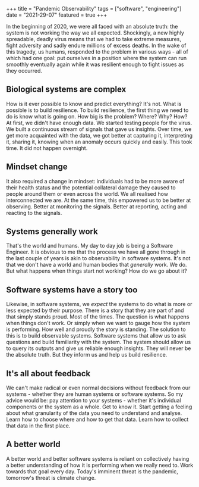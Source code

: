 +++
title = "Pandemic Observability"
tags = ["software", "engineering"]
date = "2021-29-07"
featured = true
+++

In the beginning of 2020, we were all faced with an absolute truth: the system is not working the way we all expected. Shockingly, a new highly spreadable, deadly virus means that we had to take extreme measures, fight adversity and sadly endure millions of excess deaths. In the wake of this tragedy, us humans, responded to the problem in various ways - all of which had one goal: put ourselves in a position where the system can run smoothly eventually again while it was resilient enough to fight issues as they occurred.

## Biological systems are complex

How is it ever possible to know and predict everything? It's not. What is possible is to build resilience. To build resilience, the first thing we need to do is know what is going on. How big is the problem? Where? Why? How? At first, we didn't have enough data. We started testing people for the virus. We built a continuous stream of signals that gave us insights. Over time, we get more acquainted with the data, we got better at capturing it, interpreting it, sharing it, knowing when an anomaly occurs quickly and easily. This took time. It did not happen overnight.

## Mindset change

It also required a change in mindset: individuals had to be more aware of their health status and the potential collateral damage they caused to people around them or even across the world. We all realised how interconnected we are. At the same time, this empowered us to be better at observing. Better at monitoring the signals. Better at reporting, acting and reacting to the signals.

## Systems generally work

That's the world and humans. My day to day job is being a Software Engineer. It is obvious to me that the process we have all gone through in the last couple of years is akin to observability in software systems. It's not that we don't have a world and human bodies that *generally* work. We do. But what happens when things start not working? How do we go about it?

## Software systems have a story too

Likewise, in software systems, we *expect* the systems to do what is more or less expected by their purpose. There is a story that they are part of and that simply stands proud. Most of the times. The question is what happens when things don't work. Or simply when we want to gauge how the system is performing. How well and proudly the story is standing. The solution to this is to build observable systems. Software systems that allow us to ask questions and build familiarity with the system. The system should allow us to query its outputs and give us reliable enough insights. They will never be the absolute truth. But they inform us and help us build resilience.

## It's all about feedback

We can't make radical or even normal decisions without feedback from our systems - whether they are human systems or software systems. So my advice would be: pay attention to your systems - whether it's individual components or the system as a whole. Get to know it. Start getting a feeling about what granularity of the data you need to understand and analyse. Learn how to choose where and how to get that data. Learn how to collect that data in the first place.

## A better world

A better world and better software systems is reliant on collectively having a better understanding of how it is performing when we really need to. Work towards that goal every day. Today's imminent threat is the pandemic, tomorrow's threat is climate change.

